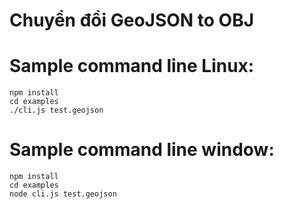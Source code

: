 
Chuyển đổi GeoJSON to OBJ
==============

# Sample command line Linux:
```
npm install
cd examples
./cli.js test.geojson
```


# Sample command line window:
```
npm install
cd examples
node cli.js test.geojson
```